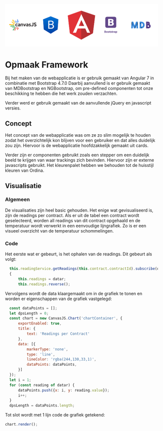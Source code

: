 ![Front-End Technologies](https://raw.githubusercontent.com/RDV1996/Coldchain-project/Front-End/repo-images/front-end.png "Front-End Technologies")
# Opmaak Framework
Bij het maken van de webapplicatie is er gebruik gemaakt van Angular 7 in combinatie met Bootstrap 4.7.0 Daarbij aanvullend is er gebruik gemaakt van MDBootstrap en NGBootstrap, om pre-defined componenten tot onze beschikking te hebben die het werk zouden verzachten.

Verder werd er gebruik gemaakt van de aanvullende jQuery en javascript versies.

## Concept

Het concept van de webapplicatie was om ze zo slim mogelijk te houden zodat het overzichtelijk kon blijven voor een gebruiker en dat alles duidelijk zou zijn. Hiervoor is de webapplicatie hoofdzakkelijk gemaakt uit cards.

Verder zijn er componenten gebruikt zoals een stepper om een duidelijk beeld te krijgen van waar trackings zich bevinden. Hiervoor zijn er externe javascripts gebruikt.
Het kleurenpalet hebben we behouden tot de huisstijl kleuren van Ordina. 

## Visualisatie
### Algemeen
De visualisaties zijn heel basic gehouden. Het enige wat gevisualiseerd is, zijn de readings per contract. Als er uit de tabel een contract wordt geselecteerd, worden all readings van dit contract opgehaald en de temperatuur wordt verwerkt in een eenvoudige lijngrafiek. Zo is er een visueel overzicht van de temperatuur schommelingen.
### Code
Het eerste wat er gebeurt, is het ophalen van de readings. Dit gebeurt als volgt:
```javascript
  this.readingService.getReadings(this.contract.contractId).subscribe(datar =>
  {
      this.readings = datar;
      this.readings.reverse();
```

Vervolgens wordt de data klaargemaakt om in de grafiek te tonen en worden er eigenschappen van de grafiek vastgelegd:
```javascript
  const dataPoints = [];
  let dpsLength = 0;
  const chart = new CanvasJS.Chart('chartContainer', {
      exportEnabled: true,
      title: {
          text: 'Readings per Contract'
      },
      data: [{
          markerType: 'none',
          type: 'line',
          lineColor: 'rgba(244,130,33,1)',
          dataPoints: dataPoints,
      }]
  });
  let i = 1;
  for (const reading of datar) {
      dataPoints.push({x: i, y: reading.value});
      i++;
  }
  dpsLength = dataPoints.length;
```

Tot slot wordt met 1 lijn code de grafiek getekend:
```javascript
chart.render();
```



